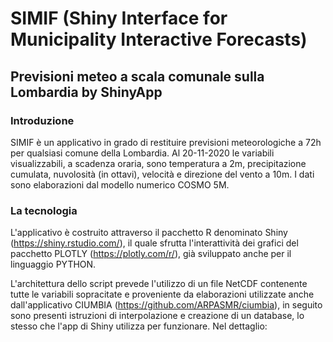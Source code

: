 # SIMIF (Shiny Interface for Municipality Interactive Forecasts)
## Previsioni meteo a scala comunale sulla Lombardia by ShinyApp
### Introduzione
SIMIF è un applicativo in grado di restituire previsioni meteorologiche a 72h per qualsiasi comune della Lombardia. Al 20-11-2020 le variabili visualizzabili, a scadenza oraria, sono temperatura a 2m, precipitazione cumulata, nuvolosità (in ottavi), velocità e direzione del vento a 10m. I dati sono elaborazioni dal modello numerico COSMO 5M.

### La tecnologia
L'applicativo è costruito attraverso il pacchetto R denominato Shiny (https://shiny.rstudio.com/), il quale sfrutta l'interattività dei grafici del pacchetto PLOTLY (https://plotly.com/r/), già sviluppato anche per il linguaggio PYTHON.

L'architettura dello script prevede l'utilizzo di un file NetCDF contenente tutte le variabili sopracitate e proveniente da elaborazioni utilizzate anche dall'applicativo CIUMBIA (https://github.com/ARPASMR/ciumbia), in seguito sono presenti istruzioni di interpolazione e creazione di un database, lo stesso che l'app di Shiny utilizza per funzionare.
Nel dettaglio:


